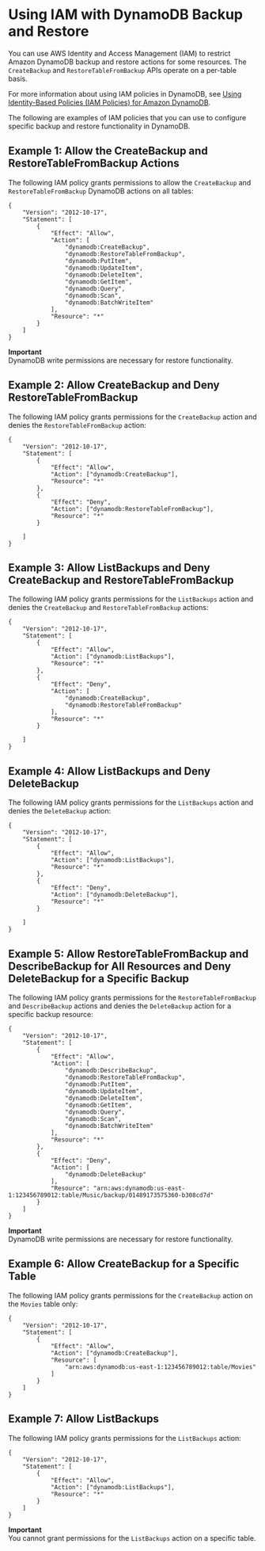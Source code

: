 # Using IAM with DynamoDB Backup and Restore<a name="backuprestore_IAM"></a>

You can use AWS Identity and Access Management \(IAM\) to restrict Amazon DynamoDB backup and restore actions for some resources\. The `CreateBackup` and `RestoreTableFromBackup` APIs operate on a per\-table basis\.

 For more information about using IAM policies in DynamoDB, see [Using Identity\-Based Policies \(IAM Policies\) for Amazon DynamoDB](using-identity-based-policies.md)\. 

The following are examples of IAM policies that you can use to configure specific backup and restore functionality in DynamoDB\.

## Example 1: Allow the CreateBackup and RestoreTableFromBackup Actions<a name="access-policy-example1"></a>

The following IAM policy grants permissions to allow the `CreateBackup` and `RestoreTableFromBackup` DynamoDB actions on all tables:

```
{
    "Version": "2012-10-17",
    "Statement": [
        {
            "Effect": "Allow",
            "Action": [
                "dynamodb:CreateBackup",
                "dynamodb:RestoreTableFromBackup",
                "dynamodb:PutItem",
                "dynamodb:UpdateItem",
                "dynamodb:DeleteItem",
                "dynamodb:GetItem",
                "dynamodb:Query",
                "dynamodb:Scan",
                "dynamodb:BatchWriteItem"   
            ],
            "Resource": "*"
        }
    ]
}
```

**Important**  
 DynamoDB write permissions are necessary for restore functionality\. 

## Example 2: Allow CreateBackup and Deny RestoreTableFromBackup<a name="access-policy-example2"></a>

The following IAM policy grants permissions for the `CreateBackup` action and denies the `RestoreTableFromBackup` action:

```
{
    "Version": "2012-10-17",
    "Statement": [
        {
            "Effect": "Allow",
            "Action": ["dynamodb:CreateBackup"],
            "Resource": "*"
        },
        {
            "Effect": "Deny",
            "Action": ["dynamodb:RestoreTableFromBackup"],
            "Resource": "*"
        }
        
    ]
}
```

## Example 3: Allow ListBackups and Deny CreateBackup and RestoreTableFromBackup<a name="access-policy-example3"></a>

The following IAM policy grants permissions for the `ListBackups` action and denies the `CreateBackup` and `RestoreTableFromBackup` actions:

```
{
    "Version": "2012-10-17",
    "Statement": [
        {
            "Effect": "Allow",
            "Action": ["dynamodb:ListBackups"],
            "Resource": "*"
        },
        {
            "Effect": "Deny",
            "Action": [
                "dynamodb:CreateBackup",
                "dynamodb:RestoreTableFromBackup"
            ],
            "Resource": "*"
        }
        
    ]
}
```

## Example 4: Allow ListBackups and Deny DeleteBackup<a name="access-policy-example4"></a>

The following IAM policy grants permissions for the `ListBackups` action and denies the `DeleteBackup` action:

```
{
    "Version": "2012-10-17",
    "Statement": [
        {
            "Effect": "Allow",
            "Action": ["dynamodb:ListBackups"],
            "Resource": "*"
        },
        {
            "Effect": "Deny",
            "Action": ["dynamodb:DeleteBackup"],
            "Resource": "*"
        }
        
    ]
}
```

## Example 5: Allow RestoreTableFromBackup and DescribeBackup for All Resources and Deny DeleteBackup for a Specific Backup<a name="access-policy-example5"></a>

The following IAM policy grants permissions for the `RestoreTableFromBackup` and `DescribeBackup` actions and denies the `DeleteBackup` action for a specific backup resource:

```
{
    "Version": "2012-10-17",
    "Statement": [
        {
            "Effect": "Allow",
            "Action": [
                "dynamodb:DescribeBackup",
                "dynamodb:RestoreTableFromBackup",
                "dynamodb:PutItem",
                "dynamodb:UpdateItem",
                "dynamodb:DeleteItem",
                "dynamodb:GetItem",
                "dynamodb:Query",
                "dynamodb:Scan",
                "dynamodb:BatchWriteItem"
            ],
            "Resource": "*"
        },
        {
            "Effect": "Deny",
            "Action": [
                "dynamodb:DeleteBackup"
            ],
            "Resource": "arn:aws:dynamodb:us-east-1:123456789012:table/Music/backup/01489173575360-b308cd7d"
        }
    ]
}
```

**Important**  
 DynamoDB write permissions are necessary for restore functionality\. 

## Example 6: Allow CreateBackup for a Specific Table<a name="access-policy-example6"></a>

The following IAM policy grants permissions for the `CreateBackup` action on the `Movies` table only:

```
{
    "Version": "2012-10-17",
    "Statement": [
        {
            "Effect": "Allow",
            "Action": ["dynamodb:CreateBackup"],
            "Resource": [
                "arn:aws:dynamodb:us-east-1:123456789012:table/Movies"
            ]
        }
    ]
}
```

## Example 7: Allow ListBackups<a name="access-policy-example7"></a>

The following IAM policy grants permissions for the `ListBackups` action:

```
{
    "Version": "2012-10-17",
    "Statement": [
        {
            "Effect": "Allow",
            "Action": ["dynamodb:ListBackups"],
            "Resource": "*"
        }
    ]
}
```

**Important**  
 You cannot grant permissions for the `ListBackups` action on a specific table\. 
